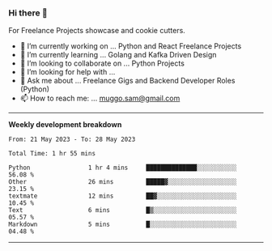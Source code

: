 ### Hi there 👋 



For Freelance Projects showcase and cookie cutters.

- 🔭 I’m currently working on ... Python and React Freelance Projects
- 🌱 I’m currently learning ... Golang and Kafka Driven Design
- 👯 I’m looking to collaborate on ... Python Projects
- 🤔 I’m looking for help with ...
- 💬 Ask me about ... Freelance Gigs and Backend Developer Roles (Python)
- 📫 How to reach me: ... muggo.sam@gmail.com
---------
**Weekly development breakdown**
<!--START_SECTION:waka-->

```text
From: 21 May 2023 - To: 28 May 2023

Total Time: 1 hr 55 mins

Python                1 hr 4 mins     ██████████████░░░░░░░░░░░   56.08 %
Other                 26 mins         █████▓░░░░░░░░░░░░░░░░░░░   23.15 %
textmate              12 mins         ██▓░░░░░░░░░░░░░░░░░░░░░░   10.45 %
Text                  6 mins          █▒░░░░░░░░░░░░░░░░░░░░░░░   05.57 %
Markdown              5 mins          █░░░░░░░░░░░░░░░░░░░░░░░░   04.48 %
```

<!--END_SECTION:waka-->

----------


